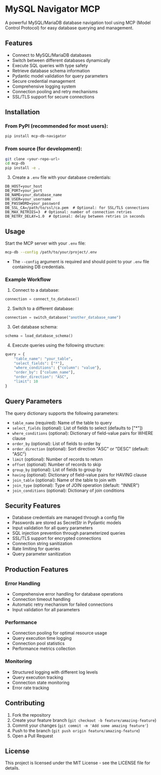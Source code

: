 # MySQL Navigator MCP

A powerful MySQL/MariaDB database navigation tool using MCP (Model Control Protocol) for easy database querying and management.

## Features

- Connect to MySQL/MariaDB databases
- Switch between different databases dynamically
- Execute SQL queries with type safety
- Retrieve database schema information
- Pydantic model validation for query parameters
- Secure credential management
- Comprehensive logging system
- Connection pooling and retry mechanisms
- SSL/TLS support for secure connections

## Installation

### From PyPI (recommended for most users):
```bash
pip install mcp-db-navigator
```

### From source (for development):
```bash
git clone <your-repo-url>
cd mcp-db
pip install -e .
```

3. Create a `.env` file with your database credentials:
```env
DB_HOST=your_host
DB_PORT=your_port
DB_NAME=your_database_name
DB_USER=your_username
DB_PASSWORD=your_password
DB_SSL_CA=/path/to/ssl/ca.pem  # Optional: for SSL/TLS connections
DB_MAX_RETRIES=3  # Optional: number of connection retries
DB_RETRY_DELAY=1.0  # Optional: delay between retries in seconds
```

## Usage

Start the MCP server with your `.env` file:
```bash
mcp-db --config /path/to/your/project/.env
```

- The `--config` argument is required and should point to your `.env` file containing DB credentials.

### Example Workflow

1. Connect to a database:
```python
connection = connect_to_database()
```

2. Switch to a different database:
```python
connection = switch_database("another_database_name")
```

3. Get database schema:
```python
schema = load_database_schema()
```

4. Execute queries using the following structure:
```python
query = {
    "table_name": "your_table",
    "select_fields": ["*"],
    "where_conditions": {"column": "value"},
    "order_by": ["column_name"],
    "order_direction": "ASC",
    "limit": 10
}
```

## Query Parameters

The query dictionary supports the following parameters:

- `table_name` (required): Name of the table to query
- `select_fields` (optional): List of fields to select (defaults to ["*"])
- `where_conditions` (optional): Dictionary of field-value pairs for WHERE clause
- `order_by` (optional): List of fields to order by
- `order_direction` (optional): Sort direction "ASC" or "DESC" (default: "ASC")
- `limit` (optional): Number of records to return
- `offset` (optional): Number of records to skip
- `group_by` (optional): List of fields to group by
- `having` (optional): Dictionary of field-value pairs for HAVING clause
- `join_table` (optional): Name of the table to join with
- `join_type` (optional): Type of JOIN operation (default: "INNER")
- `join_conditions` (optional): Dictionary of join conditions

## Security Features

- Database credentials are managed through a config file
- Passwords are stored as SecretStr in Pydantic models
- Input validation for all query parameters
- SQL injection prevention through parameterized queries
- SSL/TLS support for encrypted connections
- Connection string sanitization
- Rate limiting for queries
- Query parameter sanitization

## Production Features

### Error Handling
- Comprehensive error handling for database operations
- Connection timeout handling
- Automatic retry mechanism for failed connections
- Input validation for all parameters

### Performance
- Connection pooling for optimal resource usage
- Query execution time logging
- Connection pool statistics
- Performance metrics collection

### Monitoring
- Structured logging with different log levels
- Query execution tracking
- Connection state monitoring
- Error rate tracking

## Contributing

1. Fork the repository
2. Create your feature branch (`git checkout -b feature/amazing-feature`)
3. Commit your changes (`git commit -m 'Add some amazing feature'`)
4. Push to the branch (`git push origin feature/amazing-feature`)
5. Open a Pull Request

## License

This project is licensed under the MIT License - see the LICENSE file for details. 
